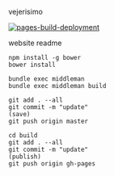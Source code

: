 vejerisimo

[![pages-build-deployment](https://github.com/vejerisimo/vejerisimo.github.io/actions/workflows/pages/pages-build-deployment/badge.svg)](https://github.com/vejerisimo/vejerisimo.github.io/actions/workflows/pages/pages-build-deployment)

website readme

    npm install -g bower
    bower install

    bundle exec middleman
    bundle exec middleman build

    git add . --all
    git commit -m "update"
    (save)
    git push origin master

    cd build
    git add . --all
    git commit -m "update"
    (publish)
    git push origin gh-pages
